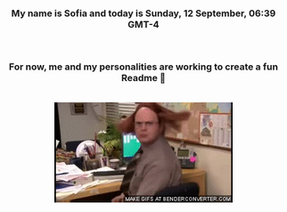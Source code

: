


<div align="center">
<h3 >My name is Sofia and today is Sunday, 12 September, 06:39 GMT-4</h3><br>
<h3 >For now, me and my personalities are working to create a fun Readme 👋
</h3><br>
<img src='img/dwight.gif' alt='working...'/>
</div>
